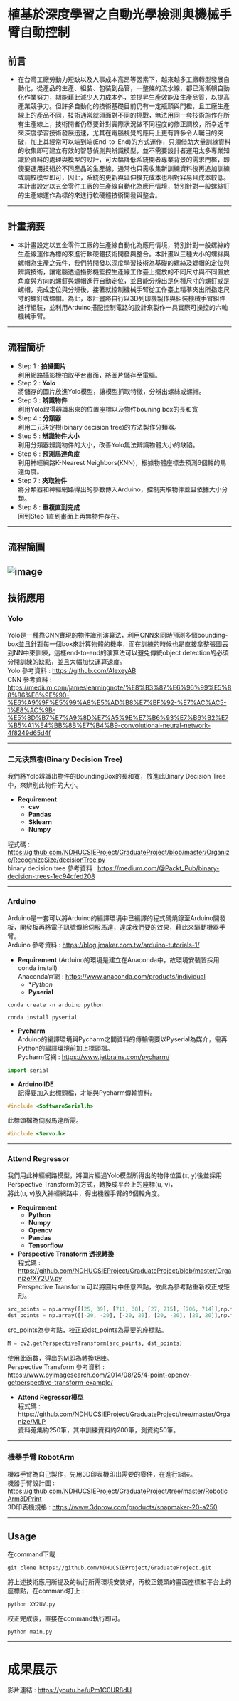 # 植基於深度學習之自動光學檢測與機械手臂自動控制  

## 前言
* 在台灣工廠勞動力短缺以及人事成本高昂等因素下，越來越多工廠轉型發展自動化，從產品的生產、組裝、包裝到品管，一整條的流水線，都已漸漸朝自動化作業努力，期能藉此減少人力成本外，並提昇生產效能及生產品質，以提高產業競爭力。但許多自動化的技術基礎目前仍有一定瓶頸與門檻，且工廠生產線上的產品不同，技術通常就須面對不同的挑戰，無法用同一套技術施作在所有生產線上，技術開者仍然要針對實際狀況做不同程度的修正調校，所幸近年來深度學習技術發展迅速，尤其在電腦視覺的應用上更有許多令人矚目的突破，加上其經常可以端到端(End-to-End)的方式運作，只須借助大量訓練資料的收集即可建立有效的智慧偵測與辨識模型，並不需要設計者運用太多專業知識於資料的處理與模型的設計，可大幅降低系統開者專業背景的需求門檻，即使要運用技術於不同產品的生產線，通常也只需收集新訓練資料後再追加訓練或調校模型即可，因此，系統的更新與延伸擴充成本也相對容易且成本較低。
本計畫設定以五金零件工廠的生產線自動化為應用情境，特別針對一般螺絲釘的生產線運作為標的來進行軟硬體技術開發與整合。
---
## 計畫摘要
* 本計畫設定以五金零件工廠的生產線自動化為應用情境，特別針對一般螺絲的生產線運作為標的來進行軟硬體技術開發與整合。本計畫以三種大小的螺絲與螺帽為生產之元件，我們將開發以深度學習技術為基礎的螺絲及螺帽的定位與辨識技術，讓電腦透過攝影機監控生產線工作臺上擺放的不同尺寸與不同置放角度與方向的螺釘與螺帽進行自動定位，並且能分辨出是何種尺寸的螺釘或是螺帽，完成定位與分辨後，接著就控制機械手臂從工作臺上精準夾出所指定尺寸的螺釘或螺帽。為此，本計畫將自行以3D列印機製作與組裝機械手臂組件進行組裝，並利用Arduino搭配控制電路的設計來製作一具實際可操控的六軸機械手臂。
---
## 流程簡析
* Step 1 : **拍攝圖片**  
利用網路攝影機拍取平台畫面，將圖片儲存至電腦。  
* Step 2 : **Yolo**  
將儲存的圖片放進Yolo模型，讓模型抓取特徵，分辨出螺絲或螺帽。  
* Step 3 : **辨識物件**  
利用Yolo取得辨識出來的位置座標以及物件bouning box的長和寬  
* Step 4 : **分類器**  
利用二元決定樹(binary decision tree)的方法製作分類器。   
* Step 5 : **辨識物件大小**  
利用分類器辨識物件的大小，改善Yolo無法辨識物體大小的缺陷。  
* Step 6 : **預測馬達角度**  
利用神經網路K-Nearest Neighbors(KNN)，根據物體座標去預測6個軸的馬達角度。   
* Step 7 : **夾取物件**  
將分類器和神經網路得出的參數傳入Arduino，控制夾取物件並且依據大小分類。 
* Step 8 : **重複直到完成**  
回到Step 1直到畫面上再無物件存在。  
---
## 流程簡圖
![image](https://github.com/NDHUCSIEProject/GraduateProject/blob/master/Process%20Chart.png)  
---
## 技術應用  
### Yolo  
Yolo是一種靠CNN實現的物件識別演算法，利用CNN來同時預測多個bounding-box並且針對每一個box來計算物體的機率，而在訓練的時候也是直接拿整張圖丟到NN中來訓練，這樣end-to-end的演算法可以避免傳統object detection的必須分開訓練的缺點，並且大幅加快運算速度。  
Yolo 參考資料 : https://github.com/AlexeyAB  
CNN 參考資料 : https://medium.com/jameslearningnote/%E8%B3%87%E6%96%99%E5%88%86%E6%9E%90-%E6%A9%9F%E5%99%A8%E5%AD%B8%E7%BF%92-%E7%AC%AC5-1%E8%AC%9B-%E5%8D%B7%E7%A9%8D%E7%A5%9E%E7%B6%93%E7%B6%B2%E7%B5%A1%E4%BB%8B%E7%B4%B9-convolutional-neural-network-4f8249d65d4f
 
---
### 二元決策樹(Binary Decision Tree)
我們將Yolo辨識出物件的BoundingBox的長和寬，放進此Binary Decision Tree中，來辨別此物件的大小。
* **Requirement**
  * **csv**
  * **Pandas**
  * **Sklearn**
  * **Numpy**  

程式碼 : https://github.com/NDHUCSIEProject/GraduateProject/blob/master/Organize/RecognizeSize/decisionTree.py  
binary decision tree 參考資料 : https://medium.com/@Packt_Pub/binary-decision-trees-1ec94cfed208  

---
### Arduino  
Arduino是一套可以將Arduino的編譯環境中已編譯的程式碼燒錄至Arduino開發板，開發板再將電子訊號傳給伺服馬達，達成我們要的效果，藉此來驅動機器手臂。  
Arduino 參考資料 : https://blog.jmaker.com.tw/arduino-tutorials-1/
* **Requirement**  (Arduino的環境是建立在Anaconda中，故環境安裝皆採用conda install)  
Anaconda官網 : https://www.anaconda.com/products/individual
  * **Python*
  * **Pyserial**    
```
conda create -n arduino python
``` 
```
conda install pyserial
```  
* **Pycharm**  
Arduino的編譯環境與Pycharm之間資料的傳輸需要以Pyserial為媒介，需再Python的編譯環境前加上標頭檔。  
Pycharm官網 : https://www.jetbrains.com/pycharm/
```python
import serial
```  
* **Arduino IDE**   
記得要加入此標頭檔，才能與Pycharm傳輸資料。  
```c
#include <SoftwareSerial.h>
```  
此標頭檔為伺服馬達所需。  
```c
#include <Servo.h>
```  
---
### Attend Regressor
我們用此神經網路模型，將圖片經過Yolo模型所得出的物件位置(x, y)後並採用Perspective Transform的方式，轉換成平台上的座標(u, v)，  
將此(u, v)放入神經網路中，得出機器手臂的6個軸角度。  
* **Requirement**  
  * **Python**  
  * **Numpy**  
  * **Opencv**
  * **Pandas**
  * **Tensorflow**  
* **Perspective Transform 透視轉換**  
程式碼 : https://github.com/NDHUCSIEProject/GraduateProject/blob/master/Organize/XY2UV.py   
Perspective Transform 可以將圖片中任意四點，依此為參考點重新校正成矩形。  
```python
src_points = np.array([[25, 39], [711, 38], [27, 715], [706, 714]],np.float32) #(x, y)
dst_points = np.array([[-20, -20], [-20, 20], [20, -20], [20, 20]],np.float32) #(x, y)
```
src_points為參考點，校正成dst_points為需要的座標點。  
```python
M = cv2.getPerspectiveTransform(src_points, dst_points)
```
使用此函數，得出的M即為轉換矩陣。  
Perspective Transform 參考資料 : https://www.pyimagesearch.com/2014/08/25/4-point-opencv-getperspective-transform-example/  
* **Attend Regressor模型**  
程式碼 : https://github.com/NDHUCSIEProject/GraduateProject/tree/master/Organize/MLP  
資料蒐集約250筆，其中訓練資料約200筆，測資約50筆。  
  
---
### 機器手臂 RobotArm
機器手臂為自己製作，先用3D印表機印出需要的零件，在進行組裝。  
機器手臂設計圖 : https://github.com/NDHUCSIEProject/GraduateProject/tree/master/RoboticArm3DPrint  
3D印表機規格 : https://www.3dprow.com/products/snapmaker-20-a250  

---
## Usage
在command下載 :   
```
git clone https://github.com/NDHUCSIEProject/GraduateProject.git
```
將上述技術應用所提及的執行所需環境安裝好，再校正鏡頭的畫面座標和平台上的座標點，在command打上 :   
```
python XY2UV.py
```  
校正完成後，直接在command執行即可。

```
python main.py  
```  
---
# 成果展示
影片連結 : https://youtu.be/uPm1C0UR8dU 
